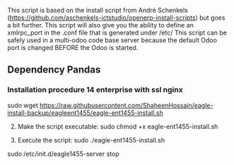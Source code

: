 This script is based on the install script from André Schenkels (https://github.com/aschenkels-ictstudio/openerp-install-scripts)
but goes a bit further. This script will also give you the ability to define an xmlrpc_port in the .conf file that is generated under /etc/
This script can be safely used in a multi-odoo code base server because the default Odoo port is changed BEFORE the Odoo is started.


<h2>Dependency Pandas </h2>

<h3>Installation procedure 14 enterprise with ssl nginx</h3>


sudo wget https://raw.githubusercontent.com/ShaheenHossain/eagle-install-backup/eagleent1455/eagle-ent1455-install.sh

2. Make the script executable:
sudo chmod +x eagle-ent1455-install.sh

3. Execute the script:
sudo ./eagle-ent1455-install.sh



sudo /etc/init.d/eagle1455-server stop


```
